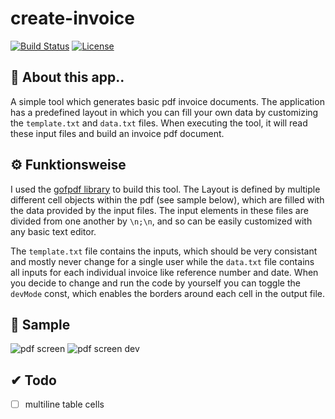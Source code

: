 # create-invoice
[![Build Status](https://travis-ci.org/redii/create-invoice.svg?branch=master)](https://travis-ci.org/redii/create-invoice)
[![License](https://img.shields.io/badge/License-Apache%202.0-blue.svg)](https://opensource.org/licenses/Apache-2.0)

## 🧾 About this app..
A simple tool which generates basic pdf invoice documents. The application has a predefined layout in which you can fill your own data by customizing the `template.txt` and `data.txt` files. When executing the tool, it will read these input files and build an invoice pdf document.

## ⚙ Funktionsweise
I used the [gofpdf library](https://github.com/jung-kurt/gofpdf) to build this tool. The Layout is defined by multiple different cell objects within the pdf (see sample below), which are filled with the data provided by the input files. 
The input elements in these files are divided from one another by `\n;\n`, and so can be easily customized with any basic text editor.

The `template.txt` file contains the inputs, which should be very consistant and mostly never change for a single user while  the `data.txt` file contains all inputs for each individual invoice like reference number and date. When you decide to change and run the code by yourself you can toggle the `devMode` const, which enables the borders around each cell in the output file.

## 📌 Sample
![pdf screen](https://i.imgur.com/k7xpamx.png) ![pdf screen dev](https://i.imgur.com/4RciqHN.png)

## ✔ Todo
- [ ] multiline table cells
